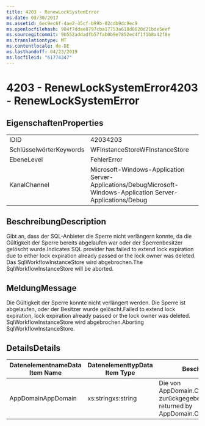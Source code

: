 ```yaml
---
title: 4203 - RenewLockSystemError
ms.date: 03/30/2017
ms.assetid: 6ec9ec6f-4ae2-45cf-b99b-02cdb9dc9ec9
ms.openlocfilehash: 984f7ddae8797cba17753a618d0820d21bde5eef
ms.sourcegitcommit: 9b552addadfb57fab0b9e7852ed4f1f1b8a42f8e
ms.translationtype: MT
ms.contentlocale: de-DE
ms.lasthandoff: 04/23/2019
ms.locfileid: "61774347"
---
```

# <a name="4203---renewlocksystemerror"></a><span data-ttu-id="c46fd-102">4203 - RenewLockSystemError</span><span class="sxs-lookup"><span data-stu-id="c46fd-102">4203 - RenewLockSystemError</span></span>
## <a name="properties"></a><span data-ttu-id="c46fd-103">Eigenschaften</span><span class="sxs-lookup"><span data-stu-id="c46fd-103">Properties</span></span>  
  
|||  
|-|-|  
|<span data-ttu-id="c46fd-104">ID</span><span class="sxs-lookup"><span data-stu-id="c46fd-104">ID</span></span>|<span data-ttu-id="c46fd-105">4203</span><span class="sxs-lookup"><span data-stu-id="c46fd-105">4203</span></span>|  
|<span data-ttu-id="c46fd-106">Schlüsselwörter</span><span class="sxs-lookup"><span data-stu-id="c46fd-106">Keywords</span></span>|<span data-ttu-id="c46fd-107">WFInstanceStore</span><span class="sxs-lookup"><span data-stu-id="c46fd-107">WFInstanceStore</span></span>|  
|<span data-ttu-id="c46fd-108">Ebene</span><span class="sxs-lookup"><span data-stu-id="c46fd-108">Level</span></span>|<span data-ttu-id="c46fd-109">Fehler</span><span class="sxs-lookup"><span data-stu-id="c46fd-109">Error</span></span>|  
|<span data-ttu-id="c46fd-110">Kanal</span><span class="sxs-lookup"><span data-stu-id="c46fd-110">Channel</span></span>|<span data-ttu-id="c46fd-111">Microsoft-Windows-Application Server-Applications/Debug</span><span class="sxs-lookup"><span data-stu-id="c46fd-111">Microsoft-Windows-Application Server-Applications/Debug</span></span>|  
  
## <a name="description"></a><span data-ttu-id="c46fd-112">Beschreibung</span><span class="sxs-lookup"><span data-stu-id="c46fd-112">Description</span></span>  
 <span data-ttu-id="c46fd-113">Gibt an, dass der SQL-Anbieter die Sperre nicht verlängern konnte, da die Gültigkeit der Sperre bereits abgelaufen war oder der Sperrenbesitzer gelöscht wurde.</span><span class="sxs-lookup"><span data-stu-id="c46fd-113">Indicates SQL provider has failed to extend lock expiration due to either lock expiration already passed or the lock owner was deleted.</span></span> <span data-ttu-id="c46fd-114">Das SqlWorkflowInstanceStore wird abgebrochen.</span><span class="sxs-lookup"><span data-stu-id="c46fd-114">The SqlWorkflowInstanceStore will be aborted.</span></span>  
  
## <a name="message"></a><span data-ttu-id="c46fd-115">Meldung</span><span class="sxs-lookup"><span data-stu-id="c46fd-115">Message</span></span>  
 <span data-ttu-id="c46fd-116">Die Gültigkeit der Sperre konnte nicht verlängert werden. Die Sperre ist abgelaufen, oder der Besitzer wurde gelöscht.</span><span class="sxs-lookup"><span data-stu-id="c46fd-116">Failed to extend lock expiration, lock expiration already passed or the lock owner was deleted.</span></span> <span data-ttu-id="c46fd-117">SqlWorkflowInstanceStore wird abgebrochen.</span><span class="sxs-lookup"><span data-stu-id="c46fd-117">Aborting SqlWorkflowInstanceStore.</span></span>  
  
## <a name="details"></a><span data-ttu-id="c46fd-118">Details</span><span class="sxs-lookup"><span data-stu-id="c46fd-118">Details</span></span>  
  
|<span data-ttu-id="c46fd-119">Datenelementname</span><span class="sxs-lookup"><span data-stu-id="c46fd-119">Data Item Name</span></span>|<span data-ttu-id="c46fd-120">Datenelementtyp</span><span class="sxs-lookup"><span data-stu-id="c46fd-120">Data Item Type</span></span>|<span data-ttu-id="c46fd-121">Beschreibung</span><span class="sxs-lookup"><span data-stu-id="c46fd-121">Description</span></span>|  
|--------------------|--------------------|-----------------|  
|<span data-ttu-id="c46fd-122">AppDomain</span><span class="sxs-lookup"><span data-stu-id="c46fd-122">AppDomain</span></span>|<span data-ttu-id="c46fd-123">xs:string</span><span class="sxs-lookup"><span data-stu-id="c46fd-123">xs:string</span></span>|<span data-ttu-id="c46fd-124">Die von AppDomain.CurrentDomain.FriendlyName zurückgegebene Zeichenfolge.</span><span class="sxs-lookup"><span data-stu-id="c46fd-124">The string returned by AppDomain.CurrentDomain.FriendlyName.</span></span>|
